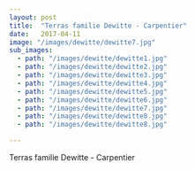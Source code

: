 ```yaml
---
layout: post
title:  "Terras familie Dewitte - Carpentier"
date:   2017-04-11
image: "/images/dewitte/dewitte7.jpg"
sub_images:
  - path: "/images/dewitte/dewitte1.jpg"
  - path: "/images/dewitte/dewitte2.jpg"
  - path: "/images/dewitte/dewitte3.jpg"
  - path: "/images/dewitte/dewitte4.jpg"
  - path: "/images/dewitte/dewitte5.jpg"
  - path: "/images/dewitte/dewitte6.jpg"
  - path: "/images/dewitte/dewitte7.jpg"
  - path: "/images/dewitte/dewitte8.jpg"  
  - path: "/images/dewitte/dewitte8.jpg"

---
```


Terras familie Dewitte - Carpentier
